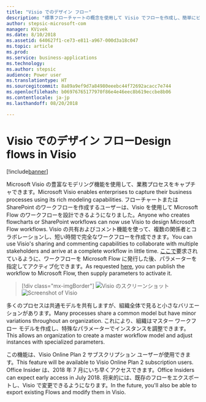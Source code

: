 ```yaml
---
title: "Visio でのデザイン フロー"
description: "標準フローチャートの概念を使用して Visio でフローを作成し、簡単にビジュアル化できるようにフローを Visio にエクスポートします。"
author: stepsic-microsoft-com
manager: KVivek
ms.date: 8/10/2018
ms.assetid: 640627f1-ce73-e811-a967-000d3a18c047
ms.topic: article
ms.prod: 
ms.service: business-applications
ms.technology: 
ms.author: stepsic
audience: Power user
ms.translationtype: HT
ms.sourcegitcommit: 8a89a9ef9d7a84980eeebc44f72692acacc7e744
ms.openlocfilehash: b06976765177970f86e4e46eec8b619eccbe8b06
ms.contentlocale: ja-jp
ms.lasthandoff: 08/20/2018

---
```

# <a name="design-flows-in-visio"></a><span data-ttu-id="60919-103">Visio でのデザイン フロー</span><span class="sxs-lookup"><span data-stu-id="60919-103">Design flows in Visio</span></span>


[!include[banner](../../includes/banner.md)]

<span data-ttu-id="60919-104">Microsoft Visio の豊富なモデリング機能を使用して、業務プロセスをキャプチャできます。</span><span class="sxs-lookup"><span data-stu-id="60919-104">Microsoft Visio enables enterprises to capture their business processes using its rich modeling capabilities.</span></span> <span data-ttu-id="60919-105">フローチャートまたは SharePoint のワークフローを作成するユーザーは、Visio を使用して Microsoft Flow のワークフローを設計できるようになりました。</span><span class="sxs-lookup"><span data-stu-id="60919-105">Anyone who creates flowcharts or SharePoint workflows can now use Visio to design Microsoft Flow workflows.</span></span> <span data-ttu-id="60919-106">Visio の共有およびコメント機能を使って、複数の関係者とコラボレーションし、短い時間で完全なワークフローを作成できます。</span><span class="sxs-lookup"><span data-stu-id="60919-106">You can use Visio's sharing and commenting capabilities to collaborate with multiple stakeholders and arrive at a complete workflow in little time.</span></span> <span data-ttu-id="60919-107">[ここで](https://powerusers.microsoft.com/t5/Flow-Ideas/Interactively-Build-Microsoft-WORKFlows-visually-in-Visio-Two/idi-p/54269)要求されているように、ワークフローを Microsoft Flow に発行した後、パラメーターを指定してアクティブ化できます。</span><span class="sxs-lookup"><span data-stu-id="60919-107">As requested [here](https://powerusers.microsoft.com/t5/Flow-Ideas/Interactively-Build-Microsoft-WORKFlows-visually-in-Visio-Two/idi-p/54269), you can publish the workflow to Microsoft Flow, then supply parameters to activate it.</span></span>

> [!div class="mx-imgBorder"]
> <span data-ttu-id="60919-108">![Visio のスクリーンショット](media/visio_01.png "Visio のスクリーンショット")</span><span class="sxs-lookup"><span data-stu-id="60919-108">![Screenshot of Visio](media/visio_01.png "Screenshot of Visio")</span></span>

<span data-ttu-id="60919-109">多くのプロセスは共通モデルを共有しますが、組織全体で見ると小さなバリエーションがあります。</span><span class="sxs-lookup"><span data-stu-id="60919-109">Many processes share a common model but have minor variations throughout an organization.</span></span> <span data-ttu-id="60919-110">これにより、組織はマスター ワークフロー モデルを作成し、特殊なパラメーターでインスタンスを調整できます。</span><span class="sxs-lookup"><span data-stu-id="60919-110">This allows an organization to create a master workflow model and adjust instances with specialized parameters.</span></span>

<span data-ttu-id="60919-111">この機能は、Visio Online Plan 2 サブスクリプション ユーザーが使用できます。</span><span class="sxs-lookup"><span data-stu-id="60919-111">This feature will be available to Visio Online Plan 2 subscription users.</span></span> <span data-ttu-id="60919-112">Office Insider は、2018 年 7 月にいち早くアクセスできます。</span><span class="sxs-lookup"><span data-stu-id="60919-112">Office Insiders can expect early access in July 2018.</span></span> <span data-ttu-id="60919-113">将来的には、既存のフローをエクスポートし、Visio で変更できるようになります。</span><span class="sxs-lookup"><span data-stu-id="60919-113">In the future, you'll also be able to export existing Flows and modify them in Visio.</span></span>

